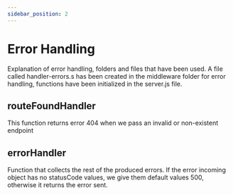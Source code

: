 ```yaml
---
sidebar_position: 2
---
```


# Error Handling

Explanation of error handling, folders and files that have been used.
A file called handler-errors.s has been created in the middleware folder for error handling, functions have been initialized in the server.js file.

## routeFoundHandler

This function returns error 404 when we pass an invalid or non-existent endpoint

## errorHandler

Function that collects the rest of the produced errors. If the error incoming object has no statusCode values, we give them default values 500, otherwise it returns the error sent.
